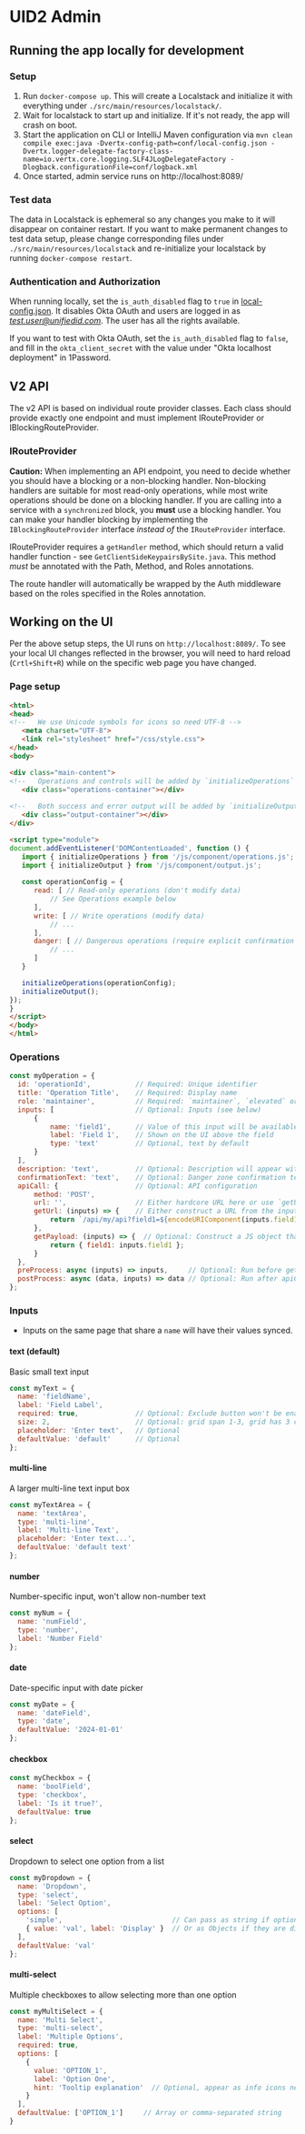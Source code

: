 # UID2 Admin

## Running the app locally for development

### Setup

1. Run `docker-compose up`. This will create a Localstack and initialize it with everything under `./src/main/resources/localstack/`.
2. Wait for localstack to start up and initialize. If it's not ready, the app will crash on boot. 
3. Start the application on CLI or IntelliJ Maven configuration via `mvn clean compile exec:java -Dvertx-config-path=conf/local-config.json -Dvertx.logger-delegate-factory-class-name=io.vertx.core.logging.SLF4JLogDelegateFactory -Dlogback.configurationFile=conf/logback.xml`
4. Once started, admin service runs on http://localhost:8089/

### Test data

The data in Localstack is ephemeral so any changes you make to it will disappear on container restart. If you want
to make permanent changes to test data setup, please change corresponding files under `./src/main/resources/localstack`
and re-initialize your localstack by running `docker-compose restart`.

### Authentication and Authorization

When running locally, set the `is_auth_disabled` flag to `true` in [local-config.json](./conf/local-config.json). It disables Okta OAuth and users are logged in as *test.user@unifiedid.com*. The user has all the rights available.

If you want to test with Okta OAuth, set the `is_auth_disabled` flag to `false`, and fill in the `okta_client_secret` with the value under "Okta localhost deployment" in 1Password.

## V2 API

The v2 API is based on individual route provider classes. Each class should provide exactly one endpoint and must implement IRouteProvider or IBlockingRouteProvider. 

### IRouteProvider

**Caution:** When implementing an API endpoint, you need to decide whether you should have a blocking or a non-blocking handler. Non-blocking handlers are suitable for most read-only operations, while most write operations should be done on a blocking handler. If you are calling into a service with a `synchronized` block, you **must** use a blocking handler. You can make your handler blocking by implementing the `IBlockingRouteProvider` interface *instead of* the `IRouteProvider` interface.

IRouteProvider requires a `getHandler` method, which should return a valid handler function - see `GetClientSideKeypairsBySite.java`. This method *must* be annotated with the Path, Method, and Roles annotations.

The route handler will automatically be wrapped by the Auth middleware based on the roles specified in the Roles annotation.

## Working on the UI
Per the above setup steps, the UI runs on `http://localhost:8089/`. To see your local UI changes reflected in the browser, you will need to hard reload (`Crtl+Shift+R`) while on the specific web page you have changed.

### Page setup
```html
<html>
<head>
<!--   We use Unicode symbols for icons so need UTF-8 -->
   <meta charset="UTF-8">
   <link rel="stylesheet" href="/css/style.css">
</head>
<body>

<div class="main-content">
<!--   Operations and controls will be added by `initializeOperations` here -->
   <div class="operations-container"></div>
   
<!--   Both success and error output will be added by `initializeOutput` here -->
   <div class="output-container"></div>
</div>

<script type="module">
document.addEventListener('DOMContentLoaded', function () {
   import { initializeOperations } from '/js/component/operations.js';
   import { initializeOutput } from '/js/component/output.js';
   
   const operationConfig = {
      read: [ // Read-only operations (don't modify data)
          // See Operations example below
      ],    
      write: [ // Write operations (modify data)
          // ...
      ],   
      danger: [ // Dangerous operations (require explicit confirmation modal)
          // ...
      ]   
   }

   initializeOperations(operationConfig);
   initializeOutput();
});
}
</script>
</body>
</html>
```

### Operations
```javascript
const myOperation = {
  id: 'operationId',           // Required: Unique identifier
  title: 'Operation Title',    // Required: Display name
  role: 'maintainer',          // Required: `maintainer`, `elevated` or `superuser`
  inputs: [                    // Optional: Inputs (see below)
      {
          name: 'field1',      // Value of this input will be available as property matching name on `inputs` object below.
          label: 'Field 1',    // Shown on the UI above the field
          type: 'text'         // Optional, text by default
      }
  ],                           
  description: 'text',         // Optional: Description will appear within the accordion
  confirmationText: 'text',    // Optional: Danger zone confirmation text, will replace stock text if used. Only works in danger zone.
  apiCall: {                   // Optional: API configuration
      method: 'POST',
      url: '',                 // Either hardcore URL here or use `getUrl` below. 
      getUrl: (inputs) => {    // Either construct a URL from the inputs or use `url` above.
          return `/api/my/api?field1=${encodeURIComponent(inputs.field1)}`
      },
      getPayload: (inputs) => {  // Optional: Construct a JS object that will be sent as body
          return { field1: inputs.field1 };
      }
  },                 
  preProcess: async (inputs) => inputs,     // Optional: Run before getUrl/getPayload and the API call
  postProcess: async (data, inputs) => data // Optional: Run after apiCall, if you want to adjust the response 
};

```

### Inputs
- Inputs on the same page that share a `name` will have their values synced.

#### text (default)
Basic small text input
```javascript
const myText = {
  name: 'fieldName',
  label: 'Field Label',
  required: true,              // Optional: Exclude button won't be enabled until all fields with requireds are filled. Default false.
  size: 2,                     // Optional: grid span 1-3, grid has 3 columns. Default 1.
  placeholder: 'Enter text',   // Optional
  defaultValue: 'default'      // Optional 
};
```

#### multi-line
A larger multi-line text input box
```javascript
const myTextArea = {
  name: 'textArea',
  type: 'multi-line',
  label: 'Multi-line Text',
  placeholder: 'Enter text...',
  defaultValue: 'default text'
};
```

#### number
Number-specific input, won't allow non-number text
```javascript
const myNum = {
  name: 'numField',
  type: 'number',
  label: 'Number Field'
};
```

#### date
Date-specific input with date picker
```javascript
const myDate = {
  name: 'dateField',
  type: 'date',
  defaultValue: '2024-01-01'
};
```

#### checkbox
```javascript
const myCheckbox = {
  name: 'boolField',
  type: 'checkbox',
  label: 'Is it true?',
  defaultValue: true
};
```

#### select
Dropdown to select one option from a list
```javascript
const myDropdown = {
  name: 'Dropdown',
  type: 'select',
  label: 'Select Option',
  options: [
    'simple',                           // Can pass as string if option values are same as UI text
    { value: 'val', label: 'Display' }  // Or as Objects if they are different
  ],
  defaultValue: 'val'
};
```

#### multi-select
Multiple checkboxes to allow selecting more than one option

```javascript
const myMultiSelect = {
  name: 'Multi Select',
  type: 'multi-select',
  label: 'Multiple Options',
  required: true,
  options: [
    {
      value: 'OPTION_1',
      label: 'Option One',
      hint: 'Tooltip explanation'  // Optional, appear as info icons next to options
    }
  ],
  defaultValue: ['OPTION_1']     // Array or comma-separated string
}
```
